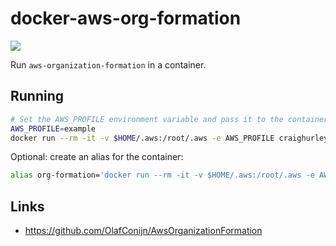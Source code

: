 # docker-aws-org-formation

![](https://github.com/craighurley/docker-aws-org-formation/workflows/Build%20and%20Publish%20to%20Docker%20Hub/badge.svg)

Run `aws-organization-formation` in a container.

## Running

```sh
# Set the AWS_PROFILE environment variable and pass it to the container
AWS_PROFILE=example
docker run --rm -it -v $HOME/.aws:/root/.aws -e AWS_PROFILE craighurley/aws-org-formation
```

Optional: create an alias for the container:

```sh
alias org-formation='docker run --rm -it -v $HOME/.aws:/root/.aws -e AWS_PROFILE craighurley/aws-org-formation'
```

## Links

- <https://github.com/OlafConijn/AwsOrganizationFormation>
